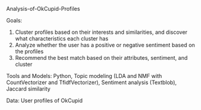 Analysis-of-OkCupid-Profiles

Goals:  
1. Cluster profiles based on their interests and similarities, and discover what characteristics each cluster has  
2. Analyze whether the user has a positive or negative sentiment based on the profiles  
3. Recommend the best match based on their attributes, sentiment, and cluster

Tools and Models: Python, Topic modeling (LDA and NMF with CountVectorizer and TfidfVectorizer), Sentiment analysis (Textblob), Jaccard similarity

Data: User profiles of OkCupid
